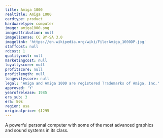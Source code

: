 ```yaml
---
title: Amiga 1000
realtitle: Amiga 1000
cardtype: product
hardwaretype: computer
image: amiga1000.png
imageattribution: null
imagelicense: CC BY-SA 3.0
imagelink: 'https://en.wikipedia.org/wiki/File:Amiga_1000DP.jpg'
staffcost: null
rdcost: 1
qualitycost: null
marketingcost: null
loyaltyscore: null
profitscore: null
profitlength: null
longevityscore: null
legal: 'Amiga and Amiga 1000 are registered Trademarks of Amiga, Inc.'
approved: 'Y'
yearofrelease: 1985
era_sub: 3
era: 80s
region: usa
originalprice: $1295
---
```


A powerful personal computer with some of the most advanced graphics and sound systems in its class.
